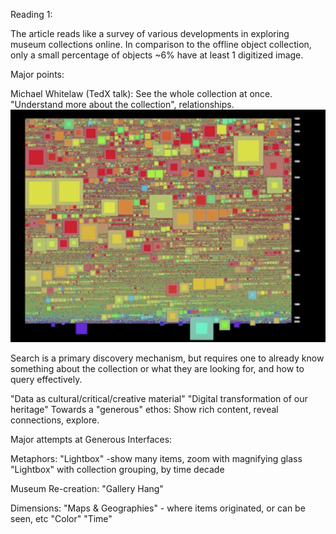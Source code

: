 Reading 1:

The article reads like a survey of various developments in exploring museum collections online.
In comparison to the offline object collection, only a small percentage of objects ~6% have at least 1 digitized image.

Major points:

Michael Whitelaw (TedX talk):  See the whole collection at once.  "Understand more about the collection", relationships.
![TedX Picture](/tedx.png)

Search is a primary discovery mechanism, but requires one to already know something about the collection or what they are looking for, and how to query effectively.

"Data as cultural/critical/creative material"
"Digital transformation of our heritage"
Towards a "generous" ethos:  Show rich content, reveal connections, explore.

Major attempts at Generous Interfaces:

Metaphors:
"Lightbox" -show many items, zoom with magnifying glass
"Lightbox" with collection grouping, by time decade

Museum Re-creation:
"Gallery Hang"

Dimensions:
"Maps & Geographies" - where items originated, or can be seen, etc
"Color" 
"Time"  


